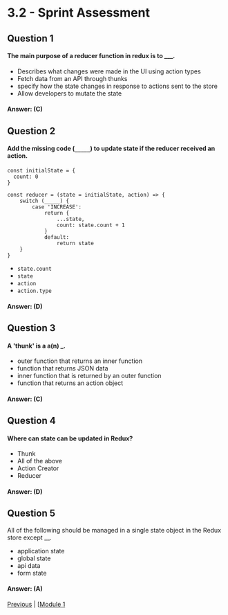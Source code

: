 # 3.2 - Sprint Assessment

## Question 1

####  The main purpose of a reducer function in redux is to ___.

- Describes what changes were made in the UI using action types  
- Fetch data from an API through thunks 
- specify how the state changes in response to actions sent to the store 
- Allow developers to mutate the state 

#### Answer:   (C) 

## Question 2

####  Add the missing code (```_____```) to update state if the reducer received an action.

```
const initialState = {
  count: 0
}

const reducer = (state = initialState, action) => {
    switch (_____) {
        case 'INCREASE':
            return {
                ...state,
                count: state.count + 1
            }
            default:
                return state
    }
}
```

- ```state.count``` 
- ```state``` 
- ```action``` 
- ```action.type``` 

#### Answer:   (D) 

## Question 3

####  A 'thunk' is a a(n) _.

- outer function that returns an inner function
- function that returns JSON data   
- inner function that is returned by an outer function  
- function that returns an action object  

#### Answer:   (C) 

## Question 4

####  Where can state can be updated in Redux?

- Thunk 
- All of the above 
- Action Creator 
- Reducer 

#### Answer:   (D)

## Question 5

All of the following should be managed in a single state object in the Redux store except __.

-   application state
-   global state  
-   api data 
-   form state

#### Answer:   (A) 







[Previous](./Object_2.md) | [[Module 1](../../Module_1-Class-Components/README.md)
